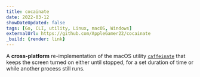 ```yaml
---
title: cocainate
date: 2022-03-12
showDateUpdated: false
tags: [Go, CLI, utility, Linux, macOS, Windows]
externalUrl: https://github.com/AppleGamer22/cocainate
_build: {render: link}
---
```

A **cross-platform** re-implementation of the macOS utility [`caffeinate`](https://github.com/apple-oss-distributions/PowerManagement/tree/main/caffeinate) that keeps the screen turned on either until stopped, for a set duration of time or while another process still runs.
